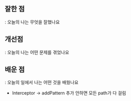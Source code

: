 
## 잘한 점
: 오늘의 나는 무엇을 잘했나요


## 개선점
: 오늘의 나는 어떤 문제를 겪었나요


## 배운 점
: 오늘의 일에서 나는 어떤 것을 배웠나요

- Interceptor -> addPattern 추가 안하면 모든 path가 다 걸림